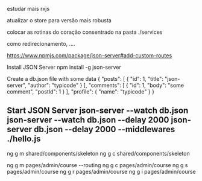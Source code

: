 estudar mais rxjs

atualizar o store para versão mais robusta

colocar as rotinas do coração consentrado na pasta ./services

como redirecionamento, ....


https://www.npmjs.com/package/json-server#add-custom-routes


Install JSON Server
npm install -g json-server

Create a db.json file with some data
{
  "posts": [
    { "id": 1, "title": "json-server", "author": "typicode" }
  ],
  "comments": [
    { "id": 1, "body": "some comment", "postId": 1 }
  ],
  "profile": { "name": "typicode" }
}

Start JSON Server
json-server --watch db.json
json-server --watch db.json --delay 2000
json-server db.json --delay 2000 --middlewares ./hello.js
----------------

ng g m shared/components/skeleton
ng g c shared/components/skeleton

ng g m pages/admin/course --routing
ng g c pages/admin/course
ng g s pages/admin/course
ng g r pages/admin/course
ng g i pages/admin/course